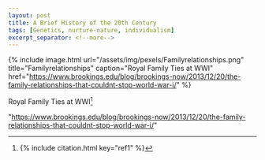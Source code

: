 ```yaml
---
layout: post
title: A Brief History of the 20th Century
tags: [Genetics, nurture-nature, individualism]
excerpt_separator: <!--more-->
---
```



<!--| ![Familyrelationships.png](/assets/img/pexels/Familyrelationships.png) | 
|:--:| 
| *Space* |-->


<!--{% include image.html url="/assets/img/pexels/Familyrelationships.png" description="Royal Family Ties at WWI [^1]" %}-->

<!--| <img src="/assets/img/pexels/Familyrelationships.png" alt="" style="width: 400px;"/> |
| My Caption |-->


<!---<p align="center">
  <img alt="Familyrelationships" src="/assets/img/pexels/Familyrelationships.png">
  <br>
    <em><li><a href="{{ https://www.brookings.edu/blog/brookings-now/2013/12/20/the-family-relationships-that-couldnt-stop-world-war-i/ }}">{{ Royal family ties at WWI }}</a></li></em>
</p>-->

<!---{%
    include figure.html 
    src="/assets/img/pexels/Familyrelationships.png" 
    caption="Royal Family Ties at WWI"
    href="https://www.brookings.edu/blog/brookings-now/2013/12/20/the-family-relationships-that-couldnt-stop-world-war-i/"
%}-->

{% include image.html
            url="/assets/img/pexels/Familyrelationships.png"
            title="Familyrelationships"
            caption="Royal Family Ties at WWI"
            href="https://www.brookings.edu/blog/brookings-now/2013/12/20/the-family-relationships-that-couldnt-stop-world-war-i/" %}

<link rel="canonical" href="https://www.brookings.edu/blog/brookings-now/2013/12/20/the-family-relationships-that-couldnt-stop-world-war-i/">

Royal Family Ties at WWI[^1]


"https://www.brookings.edu/blog/brookings-now/2013/12/20/the-family-relationships-that-couldnt-stop-world-war-i/"


[^1]: {% include citation.html key="ref1" %}
